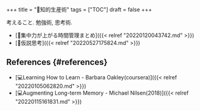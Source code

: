 +++
title = "📁知的生産術"
tags = ["TOC"]
draft = false
+++

考えること. 勉強術, 思考術.

-   [📝集中力が上がる時間管理まとめ]({{< relref "20220120043742.md" >}})
-   [📝仮説思考]({{< relref "20220527175824.md" >}})


## References {#references}

-   [💻Learning How to Learn - Barbara Oakley(coursera)]({{< relref "20220105062820.md" >}})
-   [💻Augmenting Long-term Memory - Michael Nilsen(2018)]({{< relref "20220115161831.md" >}})
